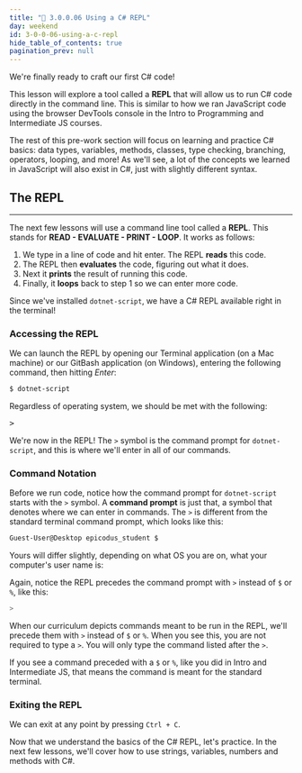 ```yaml
---
title: "📓 3.0.0.06 Using a C# REPL"
day: weekend
id: 3-0-0-06-using-a-c-repl
hide_table_of_contents: true
pagination_prev: null
---
```


We're finally ready to craft our first C# code! 

This lesson will explore a tool called a **REPL** that will allow us to run C# code directly in the command line. This is similar to how we ran JavaScript code using the browser DevTools console in the Intro to Programming and Intermediate JS courses.

The rest of this pre-work section will focus on learning and practice C# basics: data types, variables, methods, classes, type checking, branching, operators, looping, and more! As we'll see, a lot of the concepts we learned in JavaScript will also exist in C#, just with slightly different syntax.

## The REPL
---

The next few lessons will use a command line tool called a **REPL**. This stands for **READ - EVALUATE - PRINT - LOOP**. It works as follows:

1. We type in a line of code and hit enter. The REPL **reads** this code.
2. The REPL then **evaluates** the code, figuring out what it does.
3. Next it **prints** the result of running this code.
4. Finally, it **loops** back to step 1 so we can enter more code.

Since we've installed `dotnet-script`, we have a C# REPL available right in the terminal!

### Accessing the REPL

We can launch the REPL by opening our Terminal application (on a Mac machine) or our GitBash application (on Windows), entering the following command, then hitting _Enter_:

```bash
$ dotnet-script
```

Regardless of operating system, we should be met with the following:

<pre>
>
</pre>

We're now in the REPL! The `>` symbol is the command prompt for `dotnet-script`, and this is where we'll enter in all of our commands.

### Command Notation

Before we run code, notice how the command prompt for `dotnet-script` starts with the `>` symbol. A **command prompt** is just that, a symbol that denotes where we can enter in commands. The `>` is different from the standard terminal command prompt, which looks like this:

```bash
Guest-User@Desktop epicodus_student $
```

Yours will differ slightly, depending on what OS you are on, what your computer's user name is:

Again, notice the REPL precedes the command prompt with `>` instead of `$` or `%`, like this:

```csharp
>
```

When our curriculum depicts commands meant to be run in the REPL, we'll precede them with `>` instead of `$` or `%`. When you see this, you are not required to type a `>`. You will only type the command listed after the `>`.

If you see a command preceded with a `$` or `%`, like you did in Intro and Intermediate JS, that means the command is meant for the standard terminal.

### Exiting the REPL

We can exit at any point by pressing `Ctrl + C`.

Now that we understand the basics of the C# REPL, let's practice. In the next few lessons, we'll cover how to use strings, variables, numbers and methods with C#.

